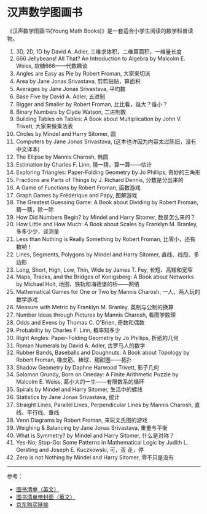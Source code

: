 # 汉声数学图画书

《汉声数学图画书(Young Math Books)》是一套适合小学生阅读的数学科普读物。

1. 3D, 2D, 1D by David A. Adler, 三维求体积，二维算面积，一维量长度
1. 666 Jellybeans! All That? An Introduction to Algebra by Malcolm E. Weiss, 软糖666——代数趣谈
1. Angles are Easy as Pie by Robert Froman, 大家来切派
1. Area by Jane Jonas Srivastava, 剪剪贴贴，算面积
1. Averages by Jane Jonas Srivastava, 平均数
1. Base Five by David A. Adler, 五进制
1. Bigger and Smaller by Robert Froman, 比比看，谁大？谁小？
1. Binary Numbers by Clyde Watson, 二进制数
1. Building Tables on Tables: A Book about Multiplication by John V. Trivett, 大家来做乘法表
1. Circles by Mindel and Harry Sitomer, 圆
1. Computers by Jane Jonas Srivastava, (这本也许因为内容太过陈旧，没有中文译本)
1. The Ellipse by Mannis Charosh, 椭圆
1. Estimation by Charles F. Linn, 猜一猜，算一算——估计
1. Exploring Triangles: Paper-Folding Geometry by Jo Phillips, 奇妙的三角形
1. Fractions are Parts of Things by J. Richard Dennis, 分数是分出来的
1. A Game of Functions by Robert Froman, 函数游戏
1. Graph Games by Frédérique and Papy, 图解游戏
1. The Greatest Guessing Game: A Book about Dividing by Robert Froman, 猜一猜，除一除
1. How Did Numbers Begin? by Mindel and Harry Sitomer, 数是怎么来的？
1. How Little and How Much: A Book about Scales by Franklyn M. Branley, 多多少少，谈测量
1. Less than Nothing is Really Something by Robert Froman, 比零小，还有数哟！
1. Lines, Segments, Polygons by Mindel and Harry Sitomer, 直线、线段、多边形
1. Long, Short, High, Low, Thin, Wide by James T. Fey, 长短、高矮和宽窄
1. Maps, Tracks, and the Bridges of Konigsberg: A Book about Networks by Michael Holt, 地图、铁轨和海德堡的桥——网络
1. Mathematical Games for One or Two by Mannis Charosh, 一人、两人玩的数学游戏
1. Measure with Metric by Franklyn M. Branley, 英制与公制的换算
1. Number Ideas through Pictures by Mannis Charosh, 看图学数理
1. Odds and Evens by Thomas C. O'Brien, 奇数和偶数
1. Probability by Charles F. Linn, 概率知多少
1. Right Angles: Paper-Folding Geometry by Jo Phillips, 折纸的几何
1. Roman Numerals by David A. Adler, 古罗马人的数字
1. Rubber Bands, Baseballs and Doughnuts: A Book about Topology by Robert Froman, 橡皮筋、棒球、甜甜圈——拓扑
1. Shadow Geometry by Daphne Harwood Trivett, 影子几何
1. Solomon Grundy, Born on Oneday: A Finite Arithmetic Puzzle by Malcolm E. Weiss, 葛小大的一生——有限数系的循环
1. Spirals by Mindel and Harry Sitomer, 生活中的螺线
1. Statistics by Jane Jonas Srivastava, 统计
1. Straight Lines, Parallel Lines, Perpendicular Lines by Mannis Charosh, 直线、平行线、垂线
1. Venn Diagrams by Robert Froman, 来玩文氏图的游戏
1. Weighing & Balancing by Jane Jonas Srivastava, 重量与平衡
1. What is Symmetry? by Mindel and Harry Sitomer, 什么是对称？
1. Yes-No; Stop-Go: Some Patterns in Mathematical Logic by Judith L. Gersting and Joseph E. Kuczkowski, 可，否 走，停
1. Zero is not Nothing by Mindel and Harry Sitomer, 零不只是没有

---

参考：

* [图书清单（英文）](http://www.belovedbooks.net/Articles/Young-Math-Books.html)
* [图书清单带封面（英文）](https://www.goodreads.com/series/164944-crowell-young-math-books)
* [京东购买链接](https://item.jd.com/56959654712.html)
